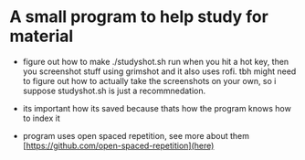 # A small program to help study for material  

- figure out how to make ./studyshot.sh run when you hit a hot key, then you screenshot stuff using grimshot and it also uses rofi. tbh might need to figure out how to actually take the screenshots on your own, so i suppose studyshot.sh is just a recommnedation. 

- its important how its saved because thats how the program knows how to index it

- program uses open spaced repetition, see more about them 
    [https://github.com/open-spaced-repetition](here)